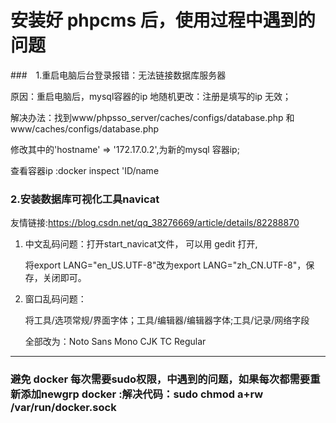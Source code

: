 # 安装好 phpcms 后，使用过程中遇到的问题

###　1.重启电脑后台登录报错：无法链接数据库服务器

原因：重启电脑后，mysql容器的ip 地随机更改：注册是填写的ip 无效；

解决办法：找到www/phpsso_server/caches/configs/database.php 和www/caches/configs/database.php 

修改其中的'hostname' => '172.17.0.2',为新的mysql 容器ip;

查看容器ip :docker inspect  'ID/name

### 2.安装数据库可视化工具navicat

友情链接:https://blog.csdn.net/qq_38276669/article/details/82288870

1. 中文乱码问题：打开start_navicat文件， 可以用 gedit 打开,

   将export LANG="en_US.UTF-8"改为export LANG="zh_CN.UTF-8"，保存，关闭即可。

2. 窗口乱码问题：

   将工具/选项常规/界面字体；工具/编辑器/编辑器字体;工具/记录/网络字段

   全部改为：Noto Sans Mono CJK TC Regular 



---

### 避免 docker 每次需要sudo权限，中遇到的问题，如果每次都需要重新添加newgrp docker :解决代码：sudo chmod a+rw /var/run/docker.sock


